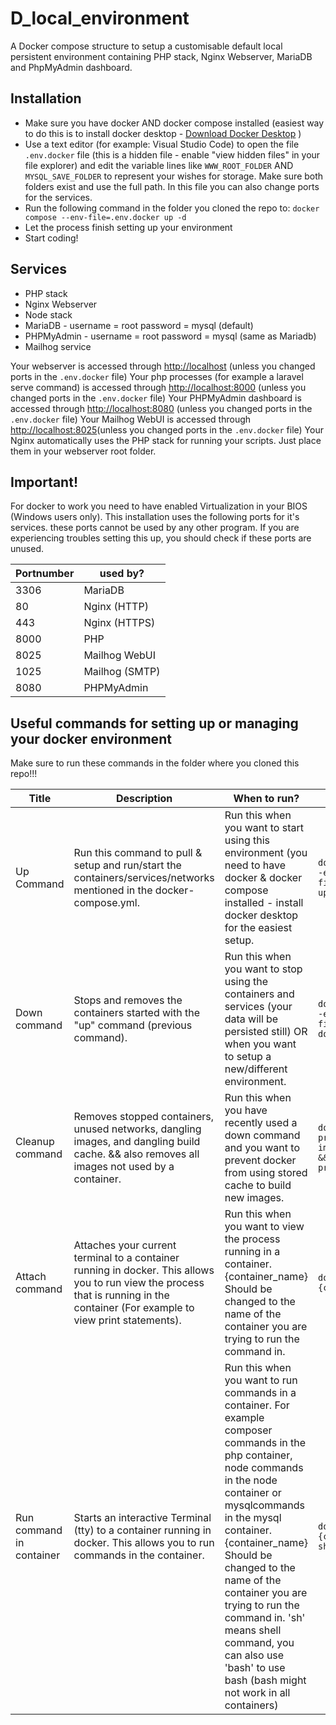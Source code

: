 # D_local_environment
A Docker compose structure to setup a customisable default local persistent environment containing PHP stack, Nginx Webserver, MariaDB and PhpMyAdmin dashboard.

## Installation
- Make sure you have docker AND docker compose installed (easiest way to do this is to install docker desktop - [Download Docker Desktop](https://www.docker.com/products/docker-desktop) )
- Use a text editor (for example: Visual Studio Code) to open the file `.env.docker` file (this is a hidden file - enable "view hidden files" in your file explorer) and edit the variable lines like `WWW_ROOT_FOLDER` AND `MYSQL_SAVE_FOLDER` to represent your wishes for storage. Make sure both folders exist and use the full path. In this file you can also change ports for the services. 
- Run the following command in the folder you cloned the repo to: `docker compose --env-file=.env.docker up -d`
- Let the process finish setting up your environment
- Start coding!

## Services
- PHP stack
- Nginx Webserver
- Node stack
- MariaDB - username = root password = mysql (default)
- PHPMyAdmin - username = root password = mysql (same as Mariadb)
- Mailhog service

Your webserver is accessed through [http://localhost](http://localhost) (unless you changed ports in the `.env.docker` file)
Your php processes (for example a laravel serve command) is accessed through [http://localhost:8000](http://localhost:8000) (unless you changed ports in the `.env.docker` file)
Your PHPMyAdmin dashboard is accessed through [http://localhost:8080](http://localhost:8080) (unless you changed ports in the `.env.docker` file)
Your Mailhog WebUI is accessed through [http://localhost:8025](http://localhost:8025)(unless you changed ports in the `.env.docker` file)
Your Nginx automatically uses the PHP stack for running your scripts. Just place them in your webserver root folder. 

## Important!
For docker to work you need to have enabled Virtualization in your BIOS (Windows users only).
This installation uses the following ports for it's services. these ports cannot be used by any other program. If you are experiencing troubles setting this up, you should check if these ports are unused. 

| Portnumber | used by? |
|---|---|
| 3306 | MariaDB |
| 80 | Nginx (HTTP) |
| 443 | Nginx (HTTPS) |
| 8000 | PHP |
| 8025 | Mailhog WebUI |
| 1025 | Mailhog (SMTP) |
| 8080 | PHPMyAdmin |


## Useful commands for setting up or managing your docker environment
Make sure to run these commands in the folder where you cloned this repo!!!

|  Title | Description  | When to run?  |  Command |
|---|---|---|---|
| Up Command  | Run this command to pull & setup and run/start the containers/services/networks mentioned in the docker-compose.yml. | Run this when you want to start using this environment (you need to have docker & docker compose installed - install docker desktop for the easiest setup. | `docker compose --env-file=.env.docker up -d` |
| Down command | Stops and removes the containers started with the "up" command (previous command). | Run this when you want to stop using the containers and services (your data will be persisted still) OR when you want to setup a new/different environment. | `docker compose --env-file=.env.docker down` |
| Cleanup command | Removes stopped containers, unused networks, dangling images, and dangling build cache. && also removes all images not used by a container. | Run this when you have recently used a down command and you want to prevent docker from using stored cache to build new images. | `docker system prune && docker image prune -a && docker system prune` |
| Attach command | Attaches your current terminal to a container running in docker. This allows you to run view the process that is running in the container (For example to view print statements). | Run this when you want to view the process running in a container. {container_name} Should be changed to the name of the container you are trying to run the command in. | `docker attach {container_name}` |
| Run command in container | Starts an interactive Terminal (tty) to a container running in docker. This allows you to run commands in the container. | Run this when you want to run commands in a container. For example composer commands in the php container, node commands in the node container or mysqlcommands in the mysql container. {container_name} Should be changed to the name of the container you are trying to run the command in. 'sh' means shell command, you can also use 'bash' to use bash (bash might not work in all containers) | `docker exec -it {container_name} sh` |
